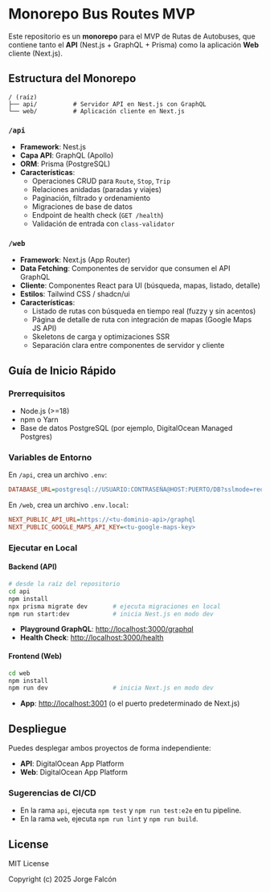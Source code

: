 # Monorepo Bus Routes MVP

Este repositorio es un **monorepo** para el MVP de Rutas de Autobuses, que contiene tanto el **API** (Nest.js + GraphQL + Prisma) como la aplicación **Web** cliente (Next.js).

## Estructura del Monorepo

```
/ (raíz)
├── api/          # Servidor API en Nest.js con GraphQL
└── web/          # Aplicación cliente en Next.js
```

### `/api`

- **Framework**: Nest.js
- **Capa API**: GraphQL (Apollo)
- **ORM**: Prisma (PostgreSQL)
- **Características**:
  - Operaciones CRUD para `Route`, `Stop`, `Trip`
  - Relaciones anidadas (paradas y viajes)
  - Paginación, filtrado y ordenamiento
  - Migraciones de base de datos
  - Endpoint de health check (`GET /health`)
  - Validación de entrada con `class-validator`

### `/web`

- **Framework**: Next.js (App Router)
- **Data Fetching**: Componentes de servidor que consumen el API GraphQL
- **Cliente**: Componentes React para UI (búsqueda, mapas, listado, detalle)
- **Estilos**: Tailwind CSS / shadcn/ui
- **Características**:
  - Listado de rutas con búsqueda en tiempo real (fuzzy y sin acentos)
  - Página de detalle de ruta con integración de mapas (Google Maps JS API)
  - Skeletons de carga y optimizaciones SSR
  - Separación clara entre componentes de servidor y cliente

## Guía de Inicio Rápido

### Prerrequisitos

- Node.js (>=18)
- npm o Yarn
- Base de datos PostgreSQL (por ejemplo, DigitalOcean Managed Postgres)

### Variables de Entorno

En `/api`, crea un archivo `.env`:

```ini
DATABASE_URL=postgresql://USUARIO:CONTRASEÑA@HOST:PUERTO/DB?sslmode=require
```

En `/web`, crea un archivo `.env.local`:

```ini
NEXT_PUBLIC_API_URL=https://<tu-dominio-api>/graphql
NEXT_PUBLIC_GOOGLE_MAPS_API_KEY=<tu-google-maps-key>
```

### Ejecutar en Local

#### Backend (API)

```bash
# desde la raíz del repositorio
cd api
npm install
npx prisma migrate dev       # ejecuta migraciones en local
npm run start:dev            # inicia Nest.js en modo dev
```

- **Playground GraphQL**: [http://localhost:3000/graphql](http://localhost:3000/graphql)
- **Health Check**: [http://localhost:3000/health](http://localhost:3000/health)

#### Frontend (Web)

```bash
cd web
npm install
npm run dev                  # inicia Next.js en modo dev
```

- **App**: [http://localhost:3001](http://localhost:3001) (o el puerto predeterminado de Next.js)

## Despliegue

Puedes desplegar ambos proyectos de forma independiente:

- **API**: DigitalOcean App Platform
- **Web**: DigitalOcean App Platform

### Sugerencias de CI/CD

- En la rama `api`, ejecuta `npm test` y `npm run test:e2e` en tu pipeline.
- En la rama `web`, ejecuta `npm run lint` y `npm run build`.

## License

MIT License

Copyright (c) 2025 Jorge Falcón

